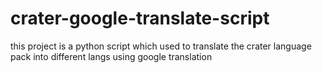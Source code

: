 # crater-google-translate-script
this project is a python script which used to translate the crater language pack into different langs using google translation
